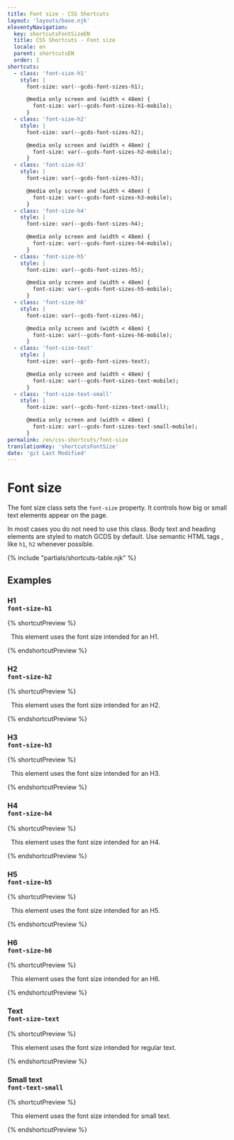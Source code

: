 ```yaml
---
title: Font size - CSS Shortcuts
layout: 'layouts/base.njk'
eleventyNavigation:
  key: shortcutsFontSizeEN
  title: CSS Shortcuts - Font size
  locale: en
  parent: shortcutsEN
  order: 1
shortcuts:
  - class: 'font-size-h1'
    style: |
      font-size: var(--gcds-font-sizes-h1);

      @media only screen and (width < 48em) {
        font-size: var(--gcds-font-sizes-h1-mobile);
      }
  - class: 'font-size-h2'
    style: |
      font-size: var(--gcds-font-sizes-h2);

      @media only screen and (width < 48em) {
        font-size: var(--gcds-font-sizes-h2-mobile);
      }
  - class: 'font-size-h3'
    style: |
      font-size: var(--gcds-font-sizes-h3);

      @media only screen and (width < 48em) {
        font-size: var(--gcds-font-sizes-h3-mobile);
      }
  - class: 'font-size-h4'
    style: |
      font-size: var(--gcds-font-sizes-h4);

      @media only screen and (width < 48em) {
        font-size: var(--gcds-font-sizes-h4-mobile);
      }
  - class: 'font-size-h5'
    style: |
      font-size: var(--gcds-font-sizes-h5);

      @media only screen and (width < 48em) {
        font-size: var(--gcds-font-sizes-h5-mobile);
      }
  - class: 'font-size-h6'
    style: |
      font-size: var(--gcds-font-sizes-h6);

      @media only screen and (width < 48em) {
        font-size: var(--gcds-font-sizes-h6-mobile);
      }
  - class: 'font-size-text'
    style: |
      font-size: var(--gcds-font-sizes-text);

      @media only screen and (width < 48em) {
        font-size: var(--gcds-font-sizes-text-mobile);
      }
  - class: 'font-size-text-small'
    style: |
      font-size: var(--gcds-font-sizes-text-small);

      @media only screen and (width < 48em) {
        font-size: var(--gcds-font-sizes-text-small-mobile);
      }
permalink: /en/css-shortcuts/font-size
translationKey: 'shortcutsFontSize'
date: 'git Last Modified'
---
```


# Font size

The font size class sets the `font-size` property. It controls how big or small text elements appear on the page.

<gcds-notice type="warning" notice-title-tag="h2" notice-title="Use with caution">
  <gcds-text>In most cases you do not need to use this class. Body text and heading elements are <gcds-link href="{{ links.typography }}">styled to match GCDS by default</gcds-link>. Use semantic HTML tags , like <code>h1</code>, <code>h2</code> whenever possible.</gcds-text>
</gcds-notice>

{% include "partials/shortcuts-table.njk" %}

## Examples

### H1<br/>`font-size-h1`

{% shortcutPreview %}

<p class="font-size-h1">
  This element uses the font size intended for an H1.
</p>
{% endshortcutPreview %}

### H2<br/>`font-size-h2`

{% shortcutPreview %}

<p class="font-size-h2">
  This element uses the font size intended for an H2.
</p>
{% endshortcutPreview %}

### H3<br/>`font-size-h3`

{% shortcutPreview %}

<p class="font-size-h3">
  This element uses the font size intended for an H3.
</p>
{% endshortcutPreview %}

### H4<br/>`font-size-h4`

{% shortcutPreview %}

<p class="font-size-h4">
  This element uses the font size intended for an H4.
</p>
{% endshortcutPreview %}

### H5<br/>`font-size-h5`

{% shortcutPreview %}

<p class="font-size-h5">
  This element uses the font size intended for an H5.
</p>
{% endshortcutPreview %}

### H6<br/>`font-size-h6`

{% shortcutPreview %}

<p class="font-size-h6">
  This element uses the font size intended for an H6.
</p>
{% endshortcutPreview %}

### Text<br/>`font-size-text`

{% shortcutPreview %}

<p class="font-size-text">
  This element uses the font size intended for regular text.
</p>
{% endshortcutPreview %}

### Small text<br/>`font-text-small`

{% shortcutPreview %}

<p class="font-text-small">
  This element uses the font size intended for small text.
</p>
{% endshortcutPreview %}
